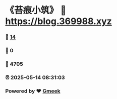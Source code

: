 # 《苔痕小筑》 :link: https://blog.369988.xyz 
### :page_facing_up: [14](https://blog.369988.xyz/tag.html) 
### :speech_balloon: 0 
### :hibiscus: 4705 
### :alarm_clock: 2025-05-14 08:31:03 
### Powered by :heart: [Gmeek](https://github.com/Meekdai/Gmeek)
